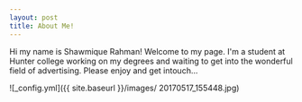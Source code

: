 ```yaml
---
layout: post
title: About Me!
---
```


Hi my name is Shawmique Rahman! Welcome to my page. I'm a student at Hunter college working on my degrees and waiting to get into the wonderful field of advertising. Please enjoy and get intouch...

![_config.yml]({{ site.baseurl }}/images/
20170517_155448.jpg)

